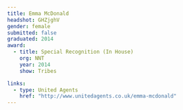 ```yaml
---
title: Emma McDonald
headshot: GHZjghV
gender: female
submitted: false
graduated: 2014
award:
  - title: Special Recognition (In House)
    org: NNT
    year: 2014
    show: Tribes

links:
  - type: United Agents
    href: "http://www.unitedagents.co.uk/emma-mcdonald"
---
```

